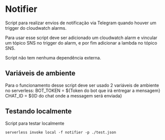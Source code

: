 # Notifier  

Script para realizar envios de notificação via Telegram quando houver um trigger do cloudwatch alarms.

Para usar esse script deve ser adicionado um cloudwatch alarm e vincular um tópico SNS no trigger do alarm, e por fim adicionar a lambda no tópico SNS.

Script não tem nenhuma dependência externa.
## Variáveis de ambiente

Para o funcionamento desse script deve ser usado 2 variáveis de ambiente no serverless:
BOT_TOKEN = ${Token do bot que irá entregar a mensagem}
CHAT_ID = ${ID do chat onde a messagem será enviada}

## Testando localmente

Script para testar localmente

```
serverless invoke local -f notifier -p ./test.json
```
